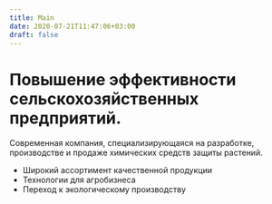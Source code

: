 ```yaml
---
title: Main
date: 2020-07-21T11:47:06+03:00
draft: false
---
```


# Повышение эффективности <br> сельскохозяйственных предприятий.

Современная компания, специализирующаяся на разработке, производстве и продаже химических средств защиты растений.

- Широкий ассортимент качественной продукции
- Технологии для агробизнеса
- Переход к экологическому производству

